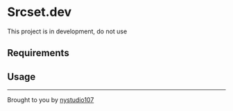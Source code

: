 # Srcset.dev

This project is in development, do not use

## Requirements

## Usage

---

Brought to you by [nystudio107](https://nystudio107.com)
